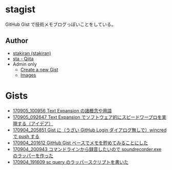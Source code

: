# stagist
GitHub Gist で技術メモブログっぽいことをしている。

## Author
- [stakiran (stakiran)](https://github.com/stakiran)
- [sta - Qiita](http://qiita.com/sta)
- Admin only
  - [Create a new Gist](https://gist.github.com/)
  - [Images](https://github.com/stakiran/stagist/issues?q=is%3Aissue+is%3Aclosed)

# Gists
- [170905_100956 Text Expansion の諸概念や用語](https://gist.github.com/stakiran/a8565a247638d63329b500bfa3bd563d)
- [170905_092647 Text Expansion でソフトウェア的にスピードワープロを実現する（アイデア）](https://gist.github.com/stakiran/a6cf6c01afb409ce9491a50d78b2025d)
- [170904_205851 Gist に（うざい GitHub Login ダイアログ無しで）wincred で push する](https://gist.github.com/stakiran/ab47411c1767e4e26b561925dbc2ddb3)
- [170904_201612 GitHub Gist ベースでメモを貯めてみることにした](https://gist.github.com/stakiran/3b358e7e4d47e33ec9d167b88d564222)
- [170904_200943 コマンドラインから録音したいので soundrecorder.exe のラッパーを作った](https://gist.github.com/stakiran/6d625bff89bf24c55ba213144ebf52b5)
- [170904_191609 sc query のラッパースクリプトを書いた](https://gist.github.com/stakiran/7a4d8eca9525fa53a5dc048f7ff022a7)
